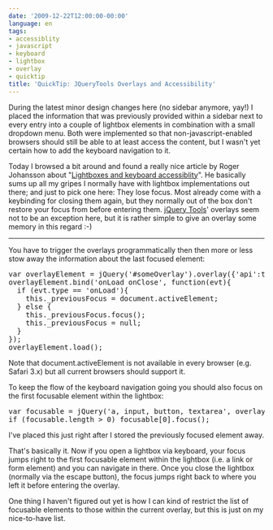 ```yaml
---
date: '2009-12-22T12:00:00-00:00'
language: en
tags:
- accessiblity
- javascript
- keyboard
- lightbox
- overlay
- quicktip
title: 'QuickTip: JQueryTools Overlays and Accessibility'
---
```



During the latest minor design changes here (no sidebar anymore, yay!) I placed the information that was previously provided within a sidebar next to every entry into a couple of lightbox elements in combination with a small dropdown menu. Both were implemented so that non-javascript-enabled browsers should still be able to at least access the content, but I wasn't yet certain how to add the keyboard navigation to it.

Today I browsed a bit around and found a really nice article by Roger Johansson about &quot;<a href="http://www.456bereastreet.com/archive/200910/lightboxes_and_keyboard_accessibility/">Lightboxes and keyboard accessiblity</a>&quot;. He basically sums up all my gripes I normally have with lightbox implementations out there; and just to pick one here: They lose focus. Most already come with a keybinding for closing them again, but they normally out of the box don&#39;t restore your focus from before entering them.&nbsp;<a href="http://flowplayer.org/tools/index.html">jQuery Tools</a>&#39; overlays seem not to be an exception here, but it is rather simple to give an overlay some memory in this regard :-)

---------

You have to trigger the overlays programmatically then then more or less stow away the information about the last focused element:

<pre class="code">var overlayElement = jQuery(&#39;#someOverlay&#39;).overlay({&#39;api&#39;:true&#39;});
overlayElement.bind(&#39;onLoad onClose&#39;, function(evt){
  if (evt.type == &#39;onLoad&#39;){
    this._previousFocus = document.activeElement;
  } else {
    this._previousFocus.focus();
    this._previousFocus = null;
  }
});
overlayElement.load();</pre>

Note that document.activeElement is not available in every browser (e.g. Safari 3.x) but all current browsers should support it.

To keep the flow of the keyboard navigation going you should also focus on the first focusable element within the lightbox:

<pre class="code">var focusable = jQuery(&#39;a, input, button, textarea&#39;, overlayElement);
if (focusable.length &gt; 0) focusable[0].focus();</pre>

I&#39;ve placed this just right after I stored the previously focused element away.

That&#39;s basically it. Now if you open a lightbox via keyboard, your focus jumps right to the first focusable element within the lightbox (i.e. a link or form element) and you can navigate in there. Once you close the lightbox (normally via the escape button), the focus jumps right back to where you left it before entering the overlay.

One thing I haven&#39;t figured out yet is how I can kind of restrict the list of focusable elements to those within the current overlay, but this is just on my nice-to-have list.
